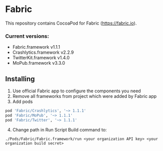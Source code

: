 Fabric
======
This repository contains CocoaPod for Fabric (https://fabric.io).

### Current versions:
* Fabric.framework v1.1.1
* Crashlytics.framework v2.2.9
* TwitterKit.framework v1.4.0
* MoPub.framework v3.3.0

## Installing
1. Use official Fabric app to configure the components you need
2. Remove all frameworks from project which were added by Fabric app
3. Add pods

  ```ruby
pod 'Fabric/Crashlytics', '~> 1.1.1'
pod 'Fabric/MoPub', '~> 1.1.1'
pod 'Fabric/Twitter', '~> 1.1.1'
```

4. Change path in Run Script Build command to:

  `./Pods/Fabric/Fabric.framework/run <your organization API key> <your organization build secret>`
